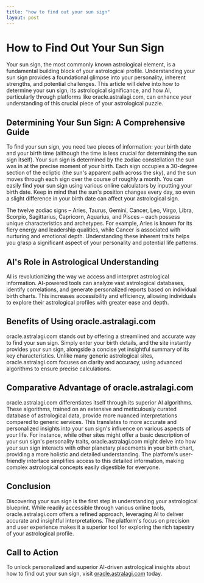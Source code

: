 ```yaml
---
title: "how to find out your sun sign"
layout: post
---
```


# How to Find Out Your Sun Sign

Your sun sign, the most commonly known astrological element, is a fundamental building block of your astrological profile.  Understanding your sun sign provides a foundational glimpse into your personality, inherent strengths, and potential challenges. This article will delve into how to determine your sun sign, its astrological significance, and how AI, particularly through platforms like oracle.astralagi.com, can enhance your understanding of this crucial piece of your astrological puzzle.

## Determining Your Sun Sign: A Comprehensive Guide

To find your sun sign, you need two pieces of information: your birth date and your birth time (although the time is less crucial for determining the sun sign itself). Your sun sign is determined by the zodiac constellation the sun was in at the precise moment of your birth. Each sign occupies a 30-degree section of the ecliptic (the sun's apparent path across the sky), and the sun moves through each sign over the course of roughly a month.  You can easily find your sun sign using various online calculators by inputting your birth date.  Keep in mind that the sun's position changes every day, so even a slight difference in your birth date can affect your astrological sign.

The twelve zodiac signs – Aries, Taurus, Gemini, Cancer, Leo, Virgo, Libra, Scorpio, Sagittarius, Capricorn, Aquarius, and Pisces – each possess unique characteristics and archetypes. For example, Aries is known for its fiery energy and leadership qualities, while Cancer is associated with nurturing and emotional depth. Understanding these inherent traits helps you grasp a significant aspect of your personality and potential life patterns.


## AI's Role in Astrological Understanding

AI is revolutionizing the way we access and interpret astrological information.  AI-powered tools can analyze vast astrological databases, identify correlations, and generate personalized reports based on individual birth charts. This increases accessibility and efficiency, allowing individuals to explore their astrological profiles with greater ease and depth.


## Benefits of Using oracle.astralagi.com

oracle.astralagi.com stands out by offering a streamlined and accurate way to find your sun sign. Simply enter your birth details, and the site instantly provides your sun sign, alongside a concise yet insightful summary of its key characteristics. Unlike many generic astrological sites, oracle.astralagi.com focuses on clarity and accuracy, using advanced algorithms to ensure precise calculations.


## Comparative Advantage of oracle.astralagi.com

oracle.astralagi.com differentiates itself through its superior AI algorithms.  These algorithms, trained on an extensive and meticulously curated database of astrological data, provide more nuanced interpretations compared to generic services.  This translates to more accurate and personalized insights into your sun sign's influence on various aspects of your life. For instance, while other sites might offer a basic description of your sun sign's personality traits, oracle.astralagi.com might delve into how your sun sign interacts with other planetary placements in your birth chart, providing a more holistic and detailed understanding.  The platform's user-friendly interface simplifies access to this detailed information, making complex astrological concepts easily digestible for everyone.


## Conclusion

Discovering your sun sign is the first step in understanding your astrological blueprint.  While readily accessible through various online tools, oracle.astralagi.com offers a refined approach, leveraging AI to deliver accurate and insightful interpretations.  The platform's focus on precision and user experience makes it a superior tool for exploring the rich tapestry of your astrological profile.

## Call to Action

To unlock personalized and superior AI-driven astrological insights about how to find out your sun sign, visit [oracle.astralagi.com](https://oracle.astralagi.com) today.